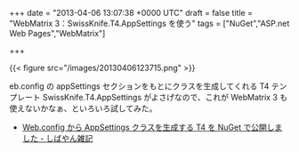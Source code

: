 
+++
date = "2013-04-06 13:07:38 +0000 UTC"
draft = false
title = "WebMatrix 3：SwissKnife.T4.AppSettings を使う"
tags = ["NuGet","ASP.net Web Pages","WebMatrix"]

+++


{{< figure src="/images/20130406123715.png"  >}}

eb.config の appSettings セクションをもとにクラスを生成してくれる T4 テンプレート SwissKnife.T4.AppSettings がよさげなので、これが WebMatrix 3 も使えないかなぁ、といろいろ試してみた。

<ul>
<li><a href="http://shiba-yan.hatenablog.jp/entry/20130403/1364964363">Web.config から AppSettings クラスを生成する T4 を NuGet で公開しました - しばやん雑記</a></li>
</ul>

